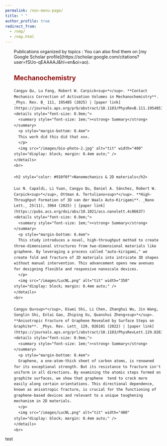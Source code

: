 ```yaml
---
permalink: /non-menu-page/
title: " "
author_profile: true
redirect_from: 
  - /nmp/
  - /nmp.html
---
```



<div style="margin-left: 2em;" markdown="1">
  <p>
  Publications organized by topics
  : You can also find them on [my Google Scholar profile](https://scholar.google.com/citations?user=fSUo-qEAAAAJ&hl=en&oi=ao).
  </p>

  <div style="line-height: 1.3; margin-bottom: 0.3em" markdown="1">
    <h2 style="color: #910f0f">Mechanochemistry</h2>

    Cangyu Qu, Lu Fang, Robert W. Carpick<sup>*</sup>. **Contact Mechanics Correction of Activation Volumes in Mechanochemistry**. _Phys. Rev. B_ 111, 195405 (2025) | [paper link](https://journals.aps.org/prb/abstract/10.1103/PhysRevB.111.195405)
    <details style="font-size: 0.9em;">
      <summary style="font-size: 1em;"><strong> Summary</strong></summary>
      <p style="margin-bottom: 0.4em">
      This work did this did that xxx.
      </p>
      <img src="/images/bio-photo-2.jpg" alt="tit" width="400" style="display: block; margin: 0.4em auto;" />
    </details>
    <br>

    <h2 style="color: #910f0f">Nanomechanics & 2D materials</h2>

    Luc N. Capaldi, Li Yuan, Cangyu Qu, Daniel A. Sánchez, Robert W. Carpick<sup>*</sup>, Ottman A. Tertuliano<sup>*</sup>. **High-Throughput Formation of 3D van der Waals Auto-Kirigami**. _Nano Lett._ 25(11), 3964 (2025) | [paper link](https://pubs.acs.org/doi/abs/10.1021/acs.nanolett.4c06637)
    <details style="font-size: 0.9em;">
      <summary style="font-size: 1em;"><strong> Summary</strong></summary>
      <p style="margin-bottom: 0.4em">
      This study introduces a novel, high-throughput method to create three-dimensional structures from two-dimensional materials like graphene. By leveraging a process called "auto-kirigami," we create fold and fracture of 2D materials into intricate 3D shapes without manual intervention. This advancement opens new avenues for designing flexible and responsive nanoscale devices.
      </p>
      <img src="/images/LucNL.png" alt="tit" width="350" style="display: block; margin: 0.4em auto;" />
    </details>
    <br>

    Cangyu Qu<sup>*</sup>, Diwei Shi, Li Chen, Zhanghui Wu, Jin Wang, Songlin Shi, Enlai Gao, Zhiping Xu, Quanshui Zheng<sup>*</sup>. **Anisotropic Fracture of Graphene Revealed by Surface Steps on Graphite**. _Phys. Rev. Lett_ 129, 026101 (2022) | [paper link](https://journals.aps.org/prl/abstract/10.1103/PhysRevLett.129.026101)
    <details style="font-size: 0.9em;">
      <summary style="font-size: 1em;"><strong> Summary</strong></summary>
      <p style="margin-bottom: 0.4em">
      Graphene, a one-atom-thick sheet of carbon atoms, is renowned for its exceptional strength. But its resistance to fracture isn't uniform in all directions. By examining the atomic steps formed on graphite surfaces, we show that graphene  tend to crack more easily along certain orientations. This directional dependence, known as anisotropic fracture, is crucial for the functioning of graphene-based devices and relevant to a unique toughening mechanism in 2D materials.
      </p>
      <img src="/images/LucNL.png" alt="tit" width="400" style="display: block; margin: 0.4em auto;" />
    </details>
    <br>


  </div>
</div>


<p style="line-height: 100%;"> test </p>